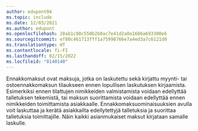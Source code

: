 ```yaml
---
author: edupont04
ms.topic: include
ms.date: 12/03/2021
ms.author: edupont
ms.openlocfilehash: 28ab1c80c550b2b0ac7e41d2a0a1686a693300e6
ms.sourcegitcommit: ef80c461713fff1a75998766e7a4ed3a7c6121d0
ms.translationtype: HT
ms.contentlocale: fi-FI
ms.lasthandoff: 02/15/2022
ms.locfileid: "8140140"
---
```

Ennakkomaksut ovat maksuja, jotka on laskutettu sekä kirjattu myynti- tai ostoennakkomaksun tilaukseen ennen lopullisen laskutuksen kirjaamista. Esimerkiksi ennen tilattujen nimikkeiden valmistamista voidaan edellyttää talletuksen tekemistä, tai maksun suorittamista voidaan edellyttää ennen nimikkeiden toimittamista asiakkaalle. Ennakkomaksuominaisuuksien avulla voit laskuttaa ja kerätä asiakkailta edellytettyjä talletuksia ja suorittaa talletuksia toimittajille. Näin kaikki asianmukaiset maksut kirjataan samalle laskulle.  
